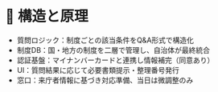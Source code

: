 # 🔧 構造と原理

- 質問ロジック：制度ごとの該当条件をQ&A形式で構造化
- 制度DB：国・地方の制度を二層で管理し、自治体が最終統合
- 認証基盤：マイナンバーカードと連携し情報補完（同意あり）
- UI：質問結果に応じて必要書類提示・整理番号発行
- 窓口：来庁者情報に基づき対応準備、当日は微調整のみ
